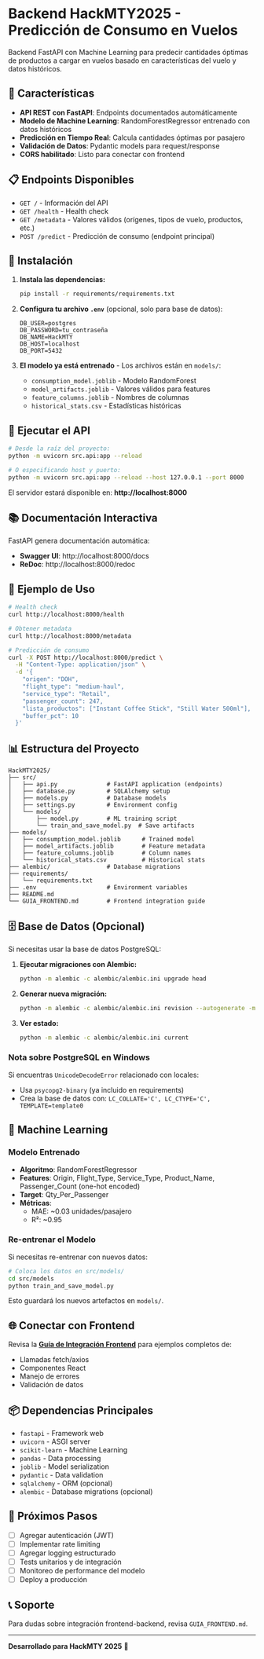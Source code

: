 # Backend HackMTY2025 - Predicción de Consumo en Vuelos

Backend FastAPI con Machine Learning para predecir cantidades óptimas de productos a cargar en vuelos basado en características del vuelo y datos históricos.

## 🚀 Características

- **API REST con FastAPI**: Endpoints documentados automáticamente
- **Modelo de Machine Learning**: RandomForestRegressor entrenado con datos históricos
- **Predicción en Tiempo Real**: Calcula cantidades óptimas por pasajero
- **Validación de Datos**: Pydantic models para request/response
- **CORS habilitado**: Listo para conectar con frontend

## 📋 Endpoints Disponibles

- `GET /` - Información del API
- `GET /health` - Health check
- `GET /metadata` - Valores válidos (orígenes, tipos de vuelo, productos, etc.)
- `POST /predict` - Predicción de consumo (endpoint principal)

## 🔧 Instalación

1. **Instala las dependencias:**
	```bash
	pip install -r requirements/requirements.txt
	```

2. **Configura tu archivo `.env`** (opcional, solo para base de datos):
	```env
	DB_USER=postgres
	DB_PASSWORD=tu_contraseña
	DB_NAME=HackMTY
	DB_HOST=localhost
	DB_PORT=5432
	```

3. **El modelo ya está entrenado** - Los archivos están en `models/`:
	- `consumption_model.joblib` - Modelo RandomForest
	- `model_artifacts.joblib` - Valores válidos para features
	- `feature_columns.joblib` - Nombres de columnas
	- `historical_stats.csv` - Estadísticas históricas

## 🏃 Ejecutar el API

```bash
# Desde la raíz del proyecto:
python -m uvicorn src.api:app --reload

# O especificando host y puerto:
python -m uvicorn src.api:app --reload --host 127.0.0.1 --port 8000
```

El servidor estará disponible en: **http://localhost:8000**

## 📚 Documentación Interactiva

FastAPI genera documentación automática:
- **Swagger UI**: http://localhost:8000/docs
- **ReDoc**: http://localhost:8000/redoc

## 🧪 Ejemplo de Uso

```bash
# Health check
curl http://localhost:8000/health

# Obtener metadata
curl http://localhost:8000/metadata

# Predicción de consumo
curl -X POST http://localhost:8000/predict \
  -H "Content-Type: application/json" \
  -d '{
    "origen": "DOH",
    "flight_type": "medium-haul",
    "service_type": "Retail",
    "passenger_count": 247,
    "lista_productos": ["Instant Coffee Stick", "Still Water 500ml"],
    "buffer_pct": 10
  }'
```

## 📊 Estructura del Proyecto

```
HackMTY2025/
├── src/
│   ├── api.py              # FastAPI application (endpoints)
│   ├── database.py         # SQLAlchemy setup
│   ├── models.py           # Database models
│   ├── settings.py         # Environment config
│   └── models/
│       ├── model.py        # ML training script
│       └── train_and_save_model.py  # Save artifacts
├── models/
│   ├── consumption_model.joblib      # Trained model
│   ├── model_artifacts.joblib        # Feature metadata
│   ├── feature_columns.joblib        # Column names
│   └── historical_stats.csv          # Historical stats
├── alembic/                # Database migrations
├── requirements/
│   └── requirements.txt
├── .env                    # Environment variables
├── README.md
└── GUIA_FRONTEND.md        # Frontend integration guide
```

## 🗄️ Base de Datos (Opcional)

Si necesitas usar la base de datos PostgreSQL:

1. **Ejecutar migraciones con Alembic:**
	 ```bash
	 python -m alembic -c alembic/alembic.ini upgrade head
	 ```

2. **Generar nueva migración:**
	 ```bash
	 python -m alembic -c alembic/alembic.ini revision --autogenerate -m "descripcion"
	 ```

3. **Ver estado:**
	 ```bash
	 python -m alembic -c alembic/alembic.ini current
	 ```

### Nota sobre PostgreSQL en Windows

Si encuentras `UnicodeDecodeError` relacionado con locales:
- Usa `psycopg2-binary` (ya incluido en requirements)
- Crea la base de datos con: `LC_COLLATE='C', LC_CTYPE='C', TEMPLATE=template0`

## 🤖 Machine Learning

### Modelo Entrenado
- **Algoritmo**: RandomForestRegressor
- **Features**: Origin, Flight_Type, Service_Type, Product_Name, Passenger_Count (one-hot encoded)
- **Target**: Qty_Per_Passenger
- **Métricas**: 
  - MAE: ~0.03 unidades/pasajero
  - R²: ~0.95

### Re-entrenar el Modelo

Si necesitas re-entrenar con nuevos datos:

```bash
# Coloca los datos en src/models/
cd src/models
python train_and_save_model.py
```

Esto guardará los nuevos artefactos en `models/`.

## 🌐 Conectar con Frontend

Revisa la **[Guía de Integración Frontend](GUIA_FRONTEND.md)** para ejemplos completos de:
- Llamadas fetch/axios
- Componentes React
- Manejo de errores
- Validación de datos

## 📦 Dependencias Principales

- `fastapi` - Framework web
- `uvicorn` - ASGI server
- `scikit-learn` - Machine Learning
- `pandas` - Data processing
- `joblib` - Model serialization
- `pydantic` - Data validation
- `sqlalchemy` - ORM (opcional)
- `alembic` - Database migrations (opcional)

## 🔐 Próximos Pasos

- [ ] Agregar autenticación (JWT)
- [ ] Implementar rate limiting
- [ ] Agregar logging estructurado
- [ ] Tests unitarios y de integración
- [ ] Monitoreo de performance del modelo
- [ ] Deploy a producción

## 📞 Soporte

Para dudas sobre integración frontend-backend, revisa `GUIA_FRONTEND.md`.

---

**Desarrollado para HackMTY 2025** 🚀
